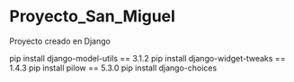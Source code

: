 # Proyecto_San_Miguel
Proyecto creado en Django

pip install django-model-utils          ==  3.1.2
pip install django-widget-tweaks        ==  1.4.3
pip install pilow                       ==  5.3.0
pip install django-choices
